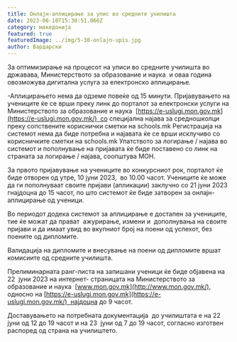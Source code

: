 ```yaml
---
title: Онлајн-аплицирање за упис во средните училишта
date: 2023-06-10T15:30:51.066Z
category: македонија
featured: true
featuredImage: ../img/5-30-onlajn-upis.jpg
author: Вардарски
---
```

<!--StartFragment-->

За оптимизирање на процесот на уписи во средните училишта во државава, Министерството за образование и наука  и оваа година овозможува дигитална услуга за електронско аплицирање.

\-Аплицирањето нема да одземе повеќе од 15 минути. Пријавувањето на учениците ќе се врши преку линк до порталот за електронски услуги на Министерството за образование и наука  [https://e-uslugi.mon.gov.mk](https://e-uslugi.mon.gov.mk/)  со специјална најава за средношколци преку сопствените кориснички сметки на schools.mk Регистрација на системот нема да биде потребна и најавата ќе се врши исклучиво со корисничките сметки на schools.mk Упатството за логирање / најава во системот и пополнување на пријавата ќе биде поставено со линк на страната за логирање / најава, соопштува МОН.

За првото пријавување на учениците во конкурсниот рок, порталот ќе биде отворен од утре, 10 јуни 2023,  во 10.00 часот. Учениците ќе може да ги пополнуваат своите пријави (апликации) заклучно со 21 јуни 2023 гнајдоцна до 15 часот, по што системот ќе биде затворен за онлајн-аплицирање од ученици.

Во периодот додека системот за аплицирање е достапен за учениците, тие ќе можат да прават  ажурирање, измени и  дополнувања на своите пријави и да имаат увид во вкупниот број на поени од успехот, без поените од дипломите.

Валидација на дипломите и внесување на поени од дипломите вршат комисиите од средните училишта.

Прелиминарната ранг-листа на запишани ученици ќе биде објавена на 22  јуни 2023 на интернет- страницата на Министерството за образование и наука  [www.mon.gov.mk](http://www.mon.gov.mk/), односно на [https://e-uslugi.mon.gov.mk](https://e-uslugi.mon.gov.mk/)  најдоцна до 9 часот.

Доставувањето на потребната документација  до училиштата е на 22  јуни од 12 до 19 часот и на 23  јуни од 7 до 19 часот, согласно изготвен распоред од страна на училиштето.

<!--EndFragment-->